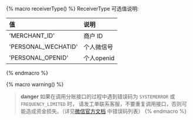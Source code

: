 {% macro receiverType() %}
ReceiverType 可选值说明:

| 值                    | 说明       |
| :-------------------- | :--------- |
| 'MERCHANT_ID'         | 商户 ID    |
| 'PERSONAL_WECHATID'   | 个人微信号 |
| 'PERSONAL_OPENID'     | 个人openid |
{% endmacro %}

{% macro warning() %}
> **danger**
> 如果在调用分账接口的过程中遇到错误码为 `SYSTEMERROR` 或 `FREQUENCY_LIMITED` 时，
> 请发工单联系客服，不要重复调用接口，否则可能造成资金损失。（详见[微信官方文档](https://pay.weixin.qq.com/wiki/doc/api/allocation.php?chapter=27_1&index=1) 中错误码列表）
{% endmacro %}
